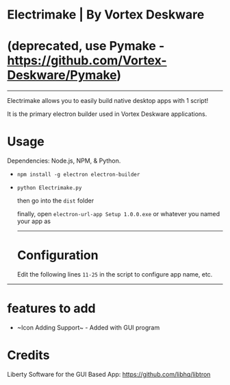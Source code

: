 # Electrimake | By Vortex Deskware
# (deprecated, use Pymake - https://github.com/Vortex-Deskware/Pymake)

---
Electrimake allows you to easily build native desktop apps with 1 script!

It is the primary electron builder used in Vortex Deskware applications.

# Usage
Dependencies: Node.js, NPM, & Python.

- ```npm install -g electron electron-builder```

- ```python Electrimake.py```

  then go into the ```dist``` folder

  finally, open ```electron-url-app Setup 1.0.0.exe``` or whatever you named your app as

  ---
  # Configuration

  Edit the following lines ```11-25``` in the script to configure app name, etc.

---

# features to add

- ~Icon Adding Support~ - Added with GUI program

# Credits

Liberty Software for the GUI Based App: https://github.com/libhq/libtron

